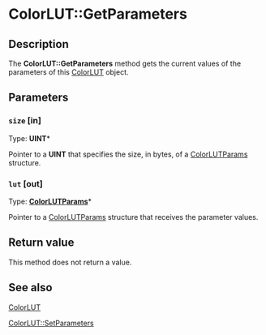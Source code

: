 # ColorLUT::GetParameters

## Description

The **ColorLUT::GetParameters** method gets the current values of the parameters of this [ColorLUT](https://learn.microsoft.com/windows/desktop/api/gdipluseffects/nl-gdipluseffects-colorlut) object.

## Parameters

### `size` [in]

Type: **UINT***

Pointer to a **UINT** that specifies the size, in bytes, of a [ColorLUTParams](https://learn.microsoft.com/windows/desktop/api/gdipluseffects/ns-gdipluseffects-colorlutparams) structure.

### `lut` [out]

Type: **[ColorLUTParams](https://learn.microsoft.com/windows/desktop/api/gdipluseffects/ns-gdipluseffects-colorlutparams)***

Pointer to a [ColorLUTParams](https://learn.microsoft.com/windows/desktop/api/gdipluseffects/ns-gdipluseffects-colorlutparams) structure that receives the parameter values.

## Return value

This method does not return a value.

## See also

[ColorLUT](https://learn.microsoft.com/windows/desktop/api/gdipluseffects/nl-gdipluseffects-colorlut)

[ColorLUT::SetParameters](https://learn.microsoft.com/windows/desktop/api/gdipluseffects/nf-gdipluseffects-colorlut-setparameters)
